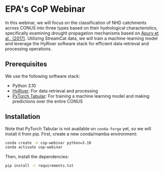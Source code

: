 # EPA's CoP Webinar

In this webinar, we will focus on the classification of NHD catchments across CONUS into
three types based on their hydrological characteristics, specifically examining drought
propagation mechanisms based on [Apurv et al., (2017)](http://dx.doi.org/10.1002/2017WR021445).
Utilizing StreamCat data, we will train a machine-learning model and leverage the HyRiver
software stack for efficient data retrieval and processing operations.

## Prerequisites

We use the following software stack:

* Python 3.10
* [HyRiver](https://docs.hyriver.io): For data retrieval and processing
* [PyTorch Tabular](https://pytorch-tabular.readthedocs.io): For training a machine learning model and making predictions over the entire CONUS

## Installation

Note that PyTorch Tabular is not available on `conda-forge` yet, so we will install it from
pip. First, create a new conda/mamba environment:

```bash
conda create -n cop-webinar python=3.10
conda activate cop-webinar
```

Then, install the dependencies:

```bash
pip install -r requirements.txt
```
